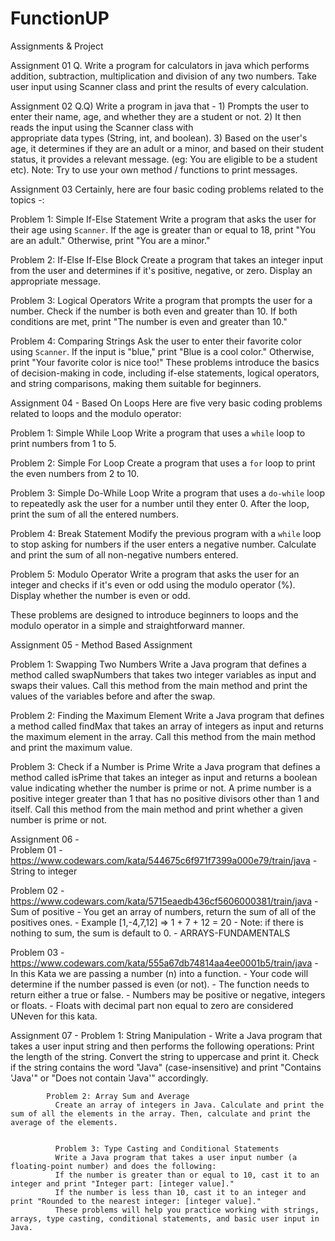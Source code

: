 # FunctionUP
Assignments &amp; Project

Assignment 01
  Q. Write a program for calculators in java which performs addition, subtraction, multiplication and division of any two numbers. Take user input using Scanner class and print the results      of every calculation.

Assignment 02 
  Q.Q) Write a program in java that - 1) Prompts the user to enter their name, age, and whether they are a student or not. 2) It then reads the input using the Scanner class with       
        appropriate data types (String, int, and boolean). 3) Based on the user's age, it determines if they are an adult or a minor, and based on their student status, it provides a 
        relevant message. (eg: You are eligible to be a student etc). Note: Try to use your own method / functions to print messages.

Assignment 03
  Certainly, here are four basic coding problems related to the topics -:

  Problem 1: Simple If-Else Statement
  Write a program that asks the user for their age using `Scanner`. If the age is greater than or equal to 18, print "You are an adult." Otherwise, print "You are a minor."

  Problem 2: If-Else If-Else Block
  Create a program that takes an integer input from the user and determines if it's positive, negative, or zero. Display an appropriate message.

  Problem 3: Logical Operators
  Write a program that prompts the user for a number. Check if the number is both even and greater than 10. If both conditions are met, print "The number is even and greater than 10."

  Problem 4: Comparing Strings
  Ask the user to enter their favorite color using `Scanner`. If the input is "blue," print "Blue is a cool color." Otherwise, print "Your favorite color is nice too!"
  These problems introduce the basics of decision-making in code, including if-else statements, logical operators, and string comparisons, making them suitable for beginners.

Assignment 04 - Based On Loops
  Here are five very basic coding problems related to loops and the modulo operator:

  Problem 1: Simple While Loop
  Write a program that uses a `while` loop to print numbers from 1 to 5.

  Problem 2: Simple For Loop
  Create a program that uses a `for` loop to print the even numbers from 2 to 10.

  Problem 3: Simple Do-While Loop
  Write a program that uses a `do-while` loop to repeatedly ask the user for a number until they enter 0. After the loop, print the sum of all the entered numbers.

  Problem 4: Break Statement
  Modify the previous program with a `while` loop to stop asking for numbers if the user enters a negative number. Calculate and print the sum of all non-negative numbers entered.

  Problem 5: Modulo Operator
  Write a program that asks the user for an integer and checks if it's even or odd using the modulo operator (%). Display whether the number is even or odd.

  These problems are designed to introduce beginners to loops and the modulo operator in a simple and straightforward manner.

Assignment 05 - Method Based Assignment

  Problem 1: Swapping Two Numbers
  Write a Java program that defines a method called swapNumbers that takes two integer variables as input and swaps their values. Call this method from the main method and print the values   of the variables before and after the swap.
  
  Problem 2: Finding the Maximum Element
  Write a Java program that defines a method called findMax that takes an array of integers as input and returns the maximum element in the array. Call this method from the main method and   print the maximum value.
  
  Problem 3: Check if a Number is Prime
  Write a Java program that defines a method called isPrime that takes an integer as input and returns a boolean value indicating whether the number is prime or not. A prime number is a      positive integer greater than 1 that has no positive divisors other than 1 and itself. Call this method from the main method and print whether a given number is prime or not.
  
Assignment 06 -  
  Problem 01 - https://www.codewars.com/kata/544675c6f971f7399a000e79/train/java
             - String to integer

  Problem 02 - https://www.codewars.com/kata/5715eaedb436cf5606000381/train/java
             - Sum of positive
             - You get an array of numbers, return the sum of all of the positives ones.
             - Example [1,-4,7,12] => 1 + 7 + 12 = 20
             - Note: if there is nothing to sum, the sum is default to 0.
             - ARRAYS-FUNDAMENTALS

  Problem 03 - https://www.codewars.com/kata/555a67db74814aa4ee0001b5/train/java
             - In this Kata we are passing a number (n) into a function.
             - Your code will determine if the number passed is even (or not).
             - The function needs to return either a true or false.
             - Numbers may be positive or negative, integers or floats.
             - Floats with decimal part non equal to zero are considered UNeven for this kata.

Assignment 07 - 
            Problem 1: String Manipulation
            - Write a Java program that takes a user input string and then performs the following operations:
              Print the length of the string.
              Convert the string to uppercase and print it.
              Check if the string contains the word "Java" (case-insensitive) and print "Contains 'Java'" or "Does not contain 'Java'" accordingly.

            Problem 2: Array Sum and Average
              Create an array of integers in Java. Calculate and print the sum of all the elements in the array. Then, calculate and print the average of the elements.
              
              
              Problem 3: Type Casting and Conditional Statements
              Write a Java program that takes a user input number (a floating-point number) and does the following:
              If the number is greater than or equal to 10, cast it to an integer and print "Integer part: [integer value]."
              If the number is less than 10, cast it to an integer and print "Rounded to the nearest integer: [integer value]."
              These problems will help you practice working with strings, arrays, type casting, conditional statements, and basic user input in Java.
